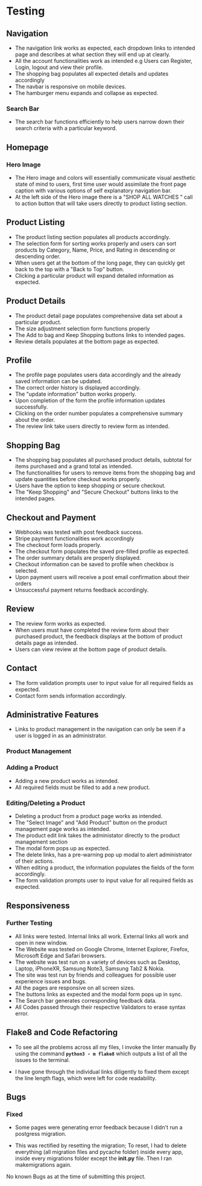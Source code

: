 # Testing

## Navigation

-   The navigation link works as expected, each dropdown links to intended page and describes at what section they will end up at clearly.
-   All the account functionalities work as intended e.g Users can Register, Login, logout and view their profile.
-   The shopping bag populates all expected details and updates accordingly
-   The navbar is responsive on mobile devices.
-   The hamburger menu expands and collapse as expected.

### Search Bar

-   The search bar functions efficiently to help users narrow down their search criteria with a particular keyword.

## Homepage

### Hero Image

-   The Hero image and colors will essentially communicate visual aesthetic state of mind to users, first time user would assimilate the front page caption with various options of self explanatory navigation bar.
-   At the left side of the Hero image there is a "SHOP ALL WATCHES " call to action button that will take users directly to product listing section.

## Product Listing

-   The product listing section populates all products accordingly.
-   The selection form for sorting works properly and users can sort products by Category, Name, Price, and Rating in descending or descending order.
-   When users get at the bottom of the long page, they can quickly get back to the top with a "Back to Top" button.
-   Clicking a particular product will expand detailed information as expected.

## Product Details

-   The product detail page populates comprehensive data set about a particular product.
-   The size adjustment selection form functions properly
-   The Add to bag and Keep Shopping buttons links to intended pages.
-   Review details populates at the bottom page as expected.

## Profile

-   The profile page populates users data accordingly and the already saved information can be updated.
-   The correct order history is displayed accordingly.
-   The "update information" button works properly.
-   Upon completion of the form the profile information updates successfully.
-   Clicking on the order number populates a comprehensive summary about the order.
-   The review link take users directly to review form as intended.

## Shopping Bag

-   The shopping bag populates all purchased product details, subtotal for items purchased and a grand total as intended.
-   The functionalities for users to remove items from the shopping bag and update quantities before checkout works properly.
-   Users have the option to keep shopping or secure checkout.
-   The "Keep Shopping" and "Secure Checkout" buttons links to the intended pages.

## Checkout and Payment

-   Webhooks was tested with post feedback success.
-   Stripe payment functionalities work accordingly
-   The checkout form loads properly.
-   The checkout form populates the saved pre-filled profile as expected.
-   The order summary details are properly displayed.
-   Checkout information can be saved to profile when checkbox is selected.
-   Upon payment users will receive a post email confirmation about their orders 
-   Unsuccessful payment returns feedback accordingly.

## Review

-   The review form works as expected.
-   When users must have completed the review form about their purchased product, the feedback displays at the bottom of product details page as intended.
-   Users can view review at the bottom page of product details.

## Contact

-   The form validation prompts user to input value for all required fields as expected.
-   Contact form sends information accordingly.

## Administrative Features

-   Links to product management in the navigation can only be seen if a user is logged in as an administrator.

### Product Management

### Adding a Product

-   Adding a new product works as intended.
-   All required fields must be filled to add a new product.

### Editing/Deleting a Product

-   Deleting a product from a product page works as intended.
-   The "Select Image" and "Add Product" button on the product management page works as intended.
-   The product edit link takes the administator directly to the product management section
-   The modal form pops up as expected.
-   The delete links, has a pre-warning pop up modal to alert administrator of their actions.
-   When editing a product, the information populates the fields of the form accordingly.
-   The form validation prompts user to input value for all required fields as expected.

## Responsiveness

### Further Testing

* All links were tested. Internal links all work. External links all work and open in new window.
* The Website was tested on Google Chrome, Internet Explorer, Firefox, Microsoft Edge and Safari browsers.
* The website was test run on a variety of devices such as Desktop, Laptop, iPhoneXR, Samsung Note3, Samsung Tab2 & Nokia.
* The site was test run by friends and colleagues for possible user experience issues and bugs.
* All the pages are responsive on all screen sizes.
* The buttons links as expected and the modal form pops up in sync.
* The Search bar generates corresponding feedback data.
* All Codes passed through their respective Validators to erase syntax error.

## Flake8 and Code Refactoring

* To see all the problems across all my files, I invoke the linter manually By using the command **` python3 - m flake8 `** which outputs a list of all the issues to the terminal.

* I have gone through the individual links diligently to fixed them except the line length flags, which were left for code readability.

## Bugs

### Fixed

* Some pages were generating error feedback because I didn't run a postgress migration.

* This was rectified by resetting the migration;
To reset, I had to delete everything (all migration files and pycache folder) inside every app, inside every migrations folder except the **__init__.py** file.
Then I ran makemigrations again.

No known Bugs as at the time of submitting this project.
